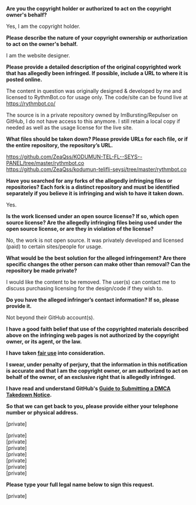 **Are you the copyright holder or authorized to act on the copyright owner's behalf?**

Yes, I am the copyright holder.

**Please describe the nature of your copyright ownership or authorization to act on the owner's behalf.**

I am the website designer.

**Please provide a detailed description of the original copyrighted work that has allegedly been infringed. If possible, include a URL to where it is posted online.**

The content in question was originally designed & developed by me and licensed to RythmBot.co for usage only. The code/site can be found live at https://rythmbot.co/

The source is in a private repository owned by ImBursting/Repulser on GitHub, I do not have access to this anymore. I still retain a local copy if needed as well as the usage license for the live site.

**What files should be taken down? Please provide URLs for each file, or if the entire repository, the repository’s URL.**

https://github.com/ZeaQss/KODUMUN-TEL-FL--SEYS--PANEL/tree/master/rythmbot.co  
https://github.com/ZeaQss/kodumun-telifli-seysi/tree/master/rythmbot.co

**Have you searched for any forks of the allegedly infringing files or repositories? Each fork is a distinct repository and must be identified separately if you believe it is infringing and wish to have it taken down.**

Yes.

**Is the work licensed under an open source license? If so, which open source license? Are the allegedly infringing files being used under the open source license, or are they in violation of the license?**

No, the work is not open source. It was privately developed and licensed (paid) to certain sites/people for usage.

**What would be the best solution for the alleged infringement? Are there specific changes the other person can make other than removal? Can the repository be made private?**

I would like the content to be removed. The user(s) can contact me to discuss purchasing licensing for the design/code if they wish to.

**Do you have the alleged infringer’s contact information? If so, please provide it.**

Not beyond their GitHub account(s).

**I have a good faith belief that use of the copyrighted materials described above on the infringing web pages is not authorized by the copyright owner, or its agent, or the law.**

**I have taken <a href="https://www.lumendatabase.org/topics/22">fair use</a> into consideration.**

**I swear, under penalty of perjury, that the information in this notification is accurate and that I am the copyright owner, or am authorized to act on behalf of the owner, of an exclusive right that is allegedly infringed.**

**I have read and understand GitHub's <a href="https://help.github.com/articles/guide-to-submitting-a-dmca-takedown-notice/">Guide to Submitting a DMCA Takedown Notice</a>.**

**So that we can get back to you, please provide either your telephone number or physical address.**

[private]

[private]  
[private]  
[private]  
[private]  
[private]  
[private]  
[private]  

**Please type your full legal name below to sign this request.**

[private]
